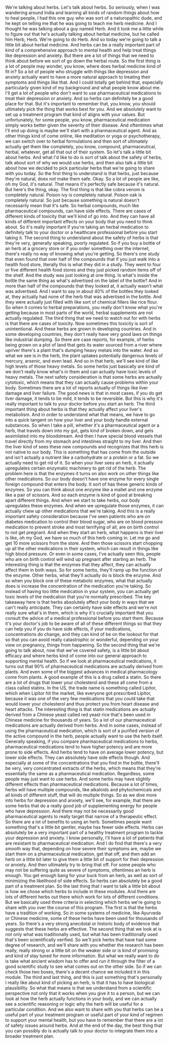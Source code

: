  We're talking about herbs. Let's talk about herbs. So seriously, when I was wandering around India and learning all kinds of random things about how to heal people, I had this one guy who was sort of a naturopathic dude, and he kept on telling me that he was going to teach me herb medicine. And I thought he was talking about a guy named Herb. And it took me a little while to figure out that he's actually talking about herbal medicine, but he called him Herb, Herb. We're going to do Herb. And so today we're going to talk a little bit about herbal medicine. And herbs can be a really important part of kind of a comprehensive approach to mental health and help treat things like depression and anxiety. But there are a lot of things that we need to think about before we sort of go down the herbal route. So the first thing is a lot of people may wonder, you know, where does herbal medicine kind of fit in? So a lot of people who struggle with things like depression and anxiety actually want to have a more natural approach to treating their symptoms and things like that. And I could totally get behind that, especially particularly given kind of my background and what people know about me. I'll get a lot of people who don't want to use pharmaceutical medications to treat their depression or anxiety. And so herbs can definitely be a good place for that. But it's important to remember that, you know, you should ultimately pick the thing that works best for you. And we absolutely want to set up a treatment program that kind of aligns with your values. But unfortunately, for some people, you know, pharmaceutical medication simply works better given the severity of their disease. And oftentimes what I'll end up doing is maybe we'll start with a pharmaceutical agent. And as other things kind of come online, like meditation or yoga or psychotherapy, we can switch over to herbal formulations and then sort of ultimately actually get them like completely, you know, compound, pharmaceutical, herbal, whatever, get all that out of their system. So let's talk a little bit about herbs. And what I'd like to do is sort of talk about the safety of herbs, talk about sort of why we would use herbs, and then also talk a little bit about how we decided to pick particular herbs that we're going to share with you today. So the first thing to understand is that herbs, just because they're natural, does not make them safe. Okay. So a lot of people are like, oh my God, it's natural. That means it's perfectly safe because it's natural. But here's the thing, okay. The first thing is that like cobra venom is completely natural. Poison ivy is completely natural. Poison oak is completely natural. So just because something is natural doesn't necessarily mean that it's safe. So herbal compounds, much like pharmaceutical compounds, can have side effects. There are cases of different kinds of toxicity that we'll kind of go into. And they can have all kinds of different important effects on your body that you need to think about. So it's really important if you're taking an herbal medication to definitely talk to your doctor or a healthcare professional before you start taking it. The second thing to understand about the safety of herbs is that they're very, generally speaking, poorly regulated. So if you buy a bottle of an herb at a grocery store or if you order something over the internet, there's really no way of knowing what you're getting. So there's one study that even found that over half of the compounds that if you just walk into a health food store, literally this is what they did in a study. They went to four or five different health food stores and they just picked random items off of the shelf. And the study was just looking at one thing. Is what's inside the bottle the same thing as what's advertised on the label of the bottle? And in more than half of the compounds that they looked at, it actually wasn't what was advertised. And I want to say in about 40% of the bottles they looked at, they actually had none of the herb that was advertised in the bottle. And they were actually just filled with like sort of chemical fillers like rice flour. So when it comes to herbal preparations, you really don't know what you're getting because in most parts of the world, herbal supplements are not actually regulated. The third thing that we need to watch out for with herbs is that there are cases of toxicity. Now sometimes this toxicity is sort of unintentional. And these herbs are grown in developing countries. And in some developing countries, they don't really have very good laws on things like industrial dumping. So there are case reports, for example, of herbs being grown on a plot of land that gets its water sourced from a river where upriver there's a plant that's dumping heavy metals into the water. And so what we see is in the herb, the plant uptakes potentially dangerous levels of mercury, arsenic, and even lead. And so in that herb, we'll see kind of like high levels of those heavy metals. So some herbs just basically are kind of we don't really know what's in them and can actually have toxic levels of heavy metals. The next safety consideration is that some herbs are actually cytotoxic, which means that they can actually cause problems within your body. Sometimes there are a lot of reports actually of things like liver damage and liver failure. The good news is that in most cases, if you do get liver damage, it tends to be mild, it tends to be reversible. But this is why it's really important to talk to your doctor before you start an herb. The third important thing about herbs is that they actually affect your liver's metabolism. And in order to understand what that means, we have to go into a quick tangent on how your liver and your body handle external substances. So when I take a pill, whether it's a pharmaceutical agent or a herb, that travels down into my gut, gets kind of broken down, and gets assimilated into my bloodstream. And then I have special blood vessels that travel directly from my stomach and intestines straight to my liver. And then the liver kind of sees these new compounds and recognizes that this herb is not native to our body. This is something that has come from the outside and isn't actually a nutrient like a carbohydrate or a protein or a fat. So we actually need to get rid of it. So when your liver sees an herb, it actually upregulates certain enzymatic machinery to get rid of the herb. The problem here is that the enzymes it turns on also work on other things like other medications. So our body doesn't have one enzyme for every single foreign compound that enters the body. It sort of has these generic kinds of enzymes. So you can think about one enzyme like a mallet and one enzyme like a pair of scissors. And so each enzyme is kind of good at breaking apart different things. And when we start to take herbs, our body upregulates these enzymes. And when we upregulate those enzymes, it can actually chew up other medications that we're taking. And this is a really important safety consideration because I've seen patients who are on diabetes medication to control their blood sugar, who are on blood pressure medication to prevent stroke and most terrifying of all, are on birth control to not get pregnant. And when they start an herb, what happens is their liver is like, oh my God, we have so much of this herb coming in. Let me go and get 10 more scissors from the store. And then those scissors start chopping up all the other medications in their system, which can result in things like high blood pressure. Or even in some cases, I've actually seen this, people who are on birth control will wind up pregnant after starting an herb. The interesting thing is that the enzymes that they affect, they can actually affect them in both ways. So for some herbs, they'll ramp up the function of the enzyme. Other herbs, what they'll actually do is block the enzyme. And so when you block one of these metabolic enzymes, what that actually does is increase the concentration of the medication you're taking. So instead of having too little medication in your system, you can actually get toxic levels of the medication that you're normally prescribed. The key takeaway here is that herbs absolutely affect your body in ways that we can't really anticipate. They can certainly have side effects and we're not really sure what's in them, which is why it's crucially important that you consult the advice of a medical professional before you start them. Because it's your doctor's job to be aware of all of these different things so that they can help you if you do have side effects, if your medications, concentrations do change, and they can kind of be on the lookout for that so that you can avoid really catastrophic or wonderful, depending on your view on pregnancy, things from happening. So the second thing that we're going to talk about, now that we've covered safety, is a little bit about efficacy and where herbs kind of come into our general approach to supporting mental health. So if we look at pharmaceutical medications, it turns out that 90% of pharmaceutical medications are actually derived from plants. And even some of the biggest advances in medical pharmacology come from plants. A good example of this is a drug called a statin. So there are a lot of drugs that lower your cholesterol and these all come from a class called statins. In the US, the trade name is something called Lipitor, which when Lipitor hit the market, like everyone got prescribed Lipitor, because it was one of the very few medications that you could take that would lower your cholesterol and thus protect you from heart disease and heart attacks. The interesting thing is that statin medications are actually derived from a Chinese yeast called red yeast rice that's been used in Chinese medicine for thousands of years. So a lot of our pharmaceutical medications are actually derived from herbs. And in some cases, instead of using the pharmaceutical medication, which is sort of a purified version of the active compound in the herb, people actually want to use the herb itself. Generally speaking, if you compare pharmaceutical medications to herbs, pharmaceutical medications tend to have higher potency and are more prone to side effects. And herbs tend to have on average lower potency, but lower side effects. They can absolutely have side effects though. And especially at some of the concentrations that you find in the bottle, there'll be very, very concentrated extracts of the herbs, which means that they're essentially the same as a pharmaceutical medication. Regardless, some people may just want to use herbs. And some herbs may have slightly different effects than pharmaceutical medications. Because a lot of times, herbs will have multiple compounds, like alkaloids and phytochemicals and all kinds of different stuff, that will do multiple things. So as we dive more into herbs for depression and anxiety, we'll see, for example, that there are some herbs that do a really good job of supplementing energy for people who have depression. And there may not be necessarily good pharmaceutical agents to really target that narrow of a therapeutic effect. So there are a lot of benefits to using an herb. Sometimes people want something that's a little bit gentler, maybe has fewer side effects. Herbs can absolutely be a very important part of a healthy treatment program to tackle your depression and anxiety. I know personally, I'll have a lot of patients that are resistant to pharmaceutical medication. And I do find that there's a very smooth way that, depending on how severe their symptoms are, maybe we start them on a pharmaceutical medication, get that off, and then add an herb on a little bit later to give them a little bit of support for their depression or anxiety. And then ultimately try to bring that off. For some people who may not be suffering quite as severe of symptoms, oftentimes an herb is enough. You get enough bang for your buck from an herb, as well as sort of minimizing the likelihood of side effects. So herbs can absolutely be a good part of a treatment plan. So the last thing that I want to talk a little bit about is how we chose which herbs to include in these modules. And there are lots of different herbs out there which work for lots of different conditions. But we basically used three criteria in selecting which herbs we're going to share with you over the course of this program. The first is that the herbs have a tradition of working. So in some systems of medicine, like Ayurveda or Chinese medicine, some of these herbs have been used for thousands of years. So there's a very strong anecdotal or historic body of evidence that suggests that these herbs are effective. The second thing that we look at is not only what was traditionally used, but what has been traditionally used that's been scientifically verified. So we'll pick herbs that have had some degree of research, and we'll share with you whether the research has been really, really strong or a little bit on the weaker side or is kind of promising and kind of stay tuned for more information. But what we really want to do is take what ancient wisdom has to offer and run it through the filter of a good scientific study to see what comes out on the other side. So if we can check those two boxes, there's a decent chance we included it in this module. The third and last thing, and this is just something that's personally I really like about kind of picking an herb, is that it has to have biological plausibility. So what that means is that we understand from a scientific perspective not only that it works when you give it to a person, but we can look at how the herb actually functions in your body, and we can actually see a scientific reasoning or logic why the herb will be useful for a particular condition. And we also want to share with you that herbs can be a useful part of your treatment program or useful part of your kind of regimen to support your mental health, but you have to remember that there are a lot of safety issues around herbs. And at the end of the day, the best thing that you can possibly do is actually talk to your doctor to integrate them into a broader treatment plan.